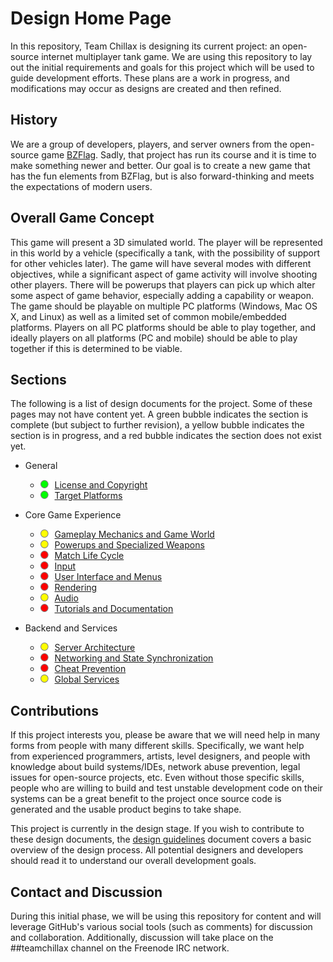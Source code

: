 # Design Home Page

In this repository, Team Chillax is designing its current project: an open-source internet multiplayer tank game. We are using this repository to lay out the initial requirements and goals for this project which will be used to guide development efforts. These plans are a work in progress, and modifications may occur as designs are created and then refined.

## History

We are a group of developers, players, and server owners from the open-source game [BZFlag](http://bzflag.org). Sadly, that project has run its course and it is time to make something newer and better. Our goal is to create a new game that has the fun elements from BZFlag, but is also forward-thinking and meets the expectations of modern users.

## Overall Game Concept

This game will present a 3D simulated world. The player will be represented in this world by a vehicle (specifically a tank, with the possibility of support for other vehicles later). The game will have several modes with different objectives, while a significant aspect of game activity will involve shooting other players. There will be powerups that players can pick up which alter some aspect of game behavior, especially adding a capability or weapon. The game should be playable on multiple PC platforms (Windows, Mac OS X, and Linux) as well as a limited set of common mobile/embedded platforms. Players on all PC platforms should be able to play together, and ideally players on all platforms (PC and mobile) should be able to play together if this is determined to be viable.

## Sections

The following is a list of design documents for the project. Some of these pages may not have content yet. A green bubble indicates the section is complete (but subject to further revision), a yellow bubble indicates the section is in progress, and a red bubble indicates the section does not exist yet.

- General
  - ![Ready](README/ready.png) [License and Copyright](license_and_copyright.md)
  - ![Ready](README/ready.png) [Target Platforms](target_platforms.md)

- Core Game Experience
  - ![Incomplete](README/incomplete.png) [Gameplay Mechanics and Game World](gameplay_mechanics_and_game_world.md)
  - ![Incomplete](README/incomplete.png) [Powerups and Specialized Weapons](powerups_and_specialized_weapons.md)
  - ![Missing](README/missing.png) [Match Life Cycle](match_life_cycle.md)
  - ![Missing](README/missing.png) [Input](input.md)
  - ![Missing](README/missing.png) [User Interface and Menus](user_interface_and_menus.md)
  - ![Missing](README/missing.png) [Rendering](rendering.md)
  - ![Incomplete](README/incomplete.png) [Audio](audio.md)
  - ![Missing](README/missing.png) [Tutorials and Documentation](tutorials_and_documentation.md)

- Backend and Services
  - ![Incomplete](README/incomplete.png) [Server Architecture](server_architecture.md)
  - ![Missing](README/missing.png) [Networking and State Synchronization](networking_and_state_synchronization.md)
  - ![Missing](README/missing.png) [Cheat Prevention](cheat_prevention.md)
  - ![Incomplete](README/incomplete.png) [Global Services](global_services.md)

## Contributions

If this project interests you, please be aware that we will need help in many forms from people with many different skills. Specifically, we want help from experienced programmers, artists, level designers, and people with knowledge about build systems/IDEs, network abuse prevention, legal issues for open-source projects, etc. Even without those specific skills, people who are willing to build and test unstable development code on their systems can be a great benefit to the project once source code is generated and the usable product begins to take shape.

This project is currently in the design stage. If you wish to contribute to these design documents, the [design guidelines](design_guidelines.md) document covers a basic overview of the design process. All potential designers and developers should read it to understand our overall development goals.

## Contact and Discussion

During this initial phase, we will be using this repository for content and will leverage GitHub's various social tools (such as comments) for discussion and collaboration. Additionally, discussion will take place on the ##teamchillax channel on the Freenode IRC network.
